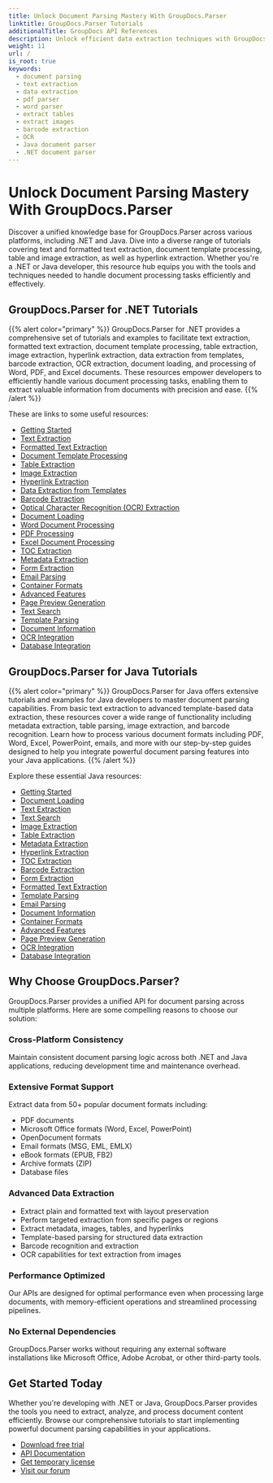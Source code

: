 ```yaml
---
title: Unlock Document Parsing Mastery With GroupDocs.Parser
linktitle: GroupDocs.Parser Tutorials
additionalTitle: GroupDocs API References
description: Unlock efficient data extraction techniques with GroupDocs.Parser for .NET & Java. Explore tutorials on text, table, image extraction & more.
weight: 11
url: /
is_root: true
keywords:
  - document parsing
  - text extraction
  - data extraction
  - pdf parser
  - word parser
  - extract tables
  - extract images
  - barcode extraction
  - OCR
  - Java document parser
  - .NET document parser
---
```


# Unlock Document Parsing Mastery With GroupDocs.Parser

Discover a unified knowledge base for GroupDocs.Parser across various platforms, including .NET and Java. Dive into a diverse range of tutorials covering text and formatted text extraction, document template processing, table and image extraction, as well as hyperlink extraction. Whether you're a .NET or Java developer, this resource hub equips you with the tools and techniques needed to handle document processing tasks efficiently and effectively.

## GroupDocs.Parser for .NET Tutorials

{{% alert color="primary" %}}
GroupDocs.Parser for .NET provides a comprehensive set of tutorials and examples to facilitate text extraction, formatted text extraction, document template processing, table extraction, image extraction, hyperlink extraction, data extraction from templates, barcode extraction, OCR extraction, document loading, and processing of Word, PDF, and Excel documents. These resources empower developers to efficiently handle various document processing tasks, enabling them to extract valuable information from documents with precision and ease.
{{% /alert %}}

These are links to some useful resources:

- [Getting Started](./net/getting-started/)
- [Text Extraction](./net/text-extraction/)
- [Formatted Text Extraction](./net/formatted-text-extraction/)
- [Document Template Processing](./net/document-template-processing/)
- [Table Extraction](./net/table-extraction/)
- [Image Extraction](./net/image-extraction/)
- [Hyperlink Extraction](./net/hyperlink-extraction/)
- [Data Extraction from Templates](./net/data-extraction-from-templates/)
- [Barcode Extraction](./net/barcode-extraction/)
- [Optical Character Recognition (OCR) Extraction](./net/ocr-extraction/)
- [Document Loading](./net/document-loading/)
- [Word Document Processing](./net/word-document-processing/)
- [PDF Processing](./net/pdf-processing/)
- [Excel Document Processing](./net/excel-document-processing/)
- [TOC Extraction](./net/toc-extraction/)
- [Metadata Extraction](./net/metadata-extraction/)
- [Form Extraction](./net/form-extraction/)
- [Email Parsing](./net/email-parsing/)
- [Container Formats](./net/container-formats/)
- [Advanced Features](./net/advanced-features/)
- [Page Preview Generation](./net/page-preview-generation/)
- [Text Search](./net/text-search/)
- [Template Parsing](./net/template-parsing/)
- [Document Information](./net/document-information/)
- [OCR Integration](./net/ocr-integration/)
- [Database Integration](./net/database-integration/)

## GroupDocs.Parser for Java Tutorials

{{% alert color="primary" %}}
GroupDocs.Parser for Java offers extensive tutorials and examples for Java developers to master document parsing capabilities. From basic text extraction to advanced template-based data extraction, these resources cover a wide range of functionality including metadata extraction, table parsing, image extraction, and barcode recognition. Learn how to process various document formats including PDF, Word, Excel, PowerPoint, emails, and more with our step-by-step guides designed to help you integrate powerful document parsing features into your Java applications.
{{% /alert %}}

Explore these essential Java resources:

- [Getting Started](./java/getting-started/)
- [Document Loading](./java/document-loading/)
- [Text Extraction](./java/text-extraction/)
- [Text Search](./java/text-search/)
- [Image Extraction](./java/image-extraction/)
- [Table Extraction](./java/table-extraction/)
- [Metadata Extraction](./java/metadata-extraction/)
- [Hyperlink Extraction](./java/hyperlink-extraction/)
- [TOC Extraction](./java/toc-extraction/)
- [Barcode Extraction](./java/barcode-extraction/)
- [Form Extraction](./java/form-extraction/)
- [Formatted Text Extraction](./java/formatted-text-extraction/)
- [Template Parsing](./java/template-parsing/)
- [Email Parsing](./java/email-parsing/)
- [Document Information](./java/document-information/)
- [Container Formats](./java/container-formats/)
- [Advanced Features](./java/advanced-features/)
- [Page Preview Generation](./java/page-preview-generation/)
- [OCR Integration](./java/ocr-integration/)
- [Database Integration](./java/database-integration/)

## Why Choose GroupDocs.Parser?

GroupDocs.Parser provides a unified API for document parsing across multiple platforms. Here are some compelling reasons to choose our solution:

### Cross-Platform Consistency

Maintain consistent document parsing logic across both .NET and Java applications, reducing development time and maintenance overhead.

### Extensive Format Support

Extract data from 50+ popular document formats including:
- PDF documents
- Microsoft Office formats (Word, Excel, PowerPoint)
- OpenDocument formats
- Email formats (MSG, EML, EMLX)
- eBook formats (EPUB, FB2)
- Archive formats (ZIP)
- Database files

### Advanced Data Extraction

- Extract plain and formatted text with layout preservation
- Perform targeted extraction from specific pages or regions
- Extract metadata, images, tables, and hyperlinks
- Template-based parsing for structured data extraction
- Barcode recognition and extraction
- OCR capabilities for text extraction from images

### Performance Optimized

Our APIs are designed for optimal performance even when processing large documents, with memory-efficient operations and streamlined processing pipelines.

### No External Dependencies

GroupDocs.Parser works without requiring any external software installations like Microsoft Office, Adobe Acrobat, or other third-party tools.

## Get Started Today

Whether you're developing with .NET or Java, GroupDocs.Parser provides the tools you need to extract, analyze, and process document content efficiently. Browse our comprehensive tutorials to start implementing powerful document parsing capabilities in your applications.

- [Download free trial](https://releases.groupdocs.com/)
- [API Documentation](https://reference.groupdocs.com/)
- [Get temporary license](https://purchase.groupdocs.com/temporary-license/)
- [Visit our forum](https://forum.groupdocs.com/c/parser/)